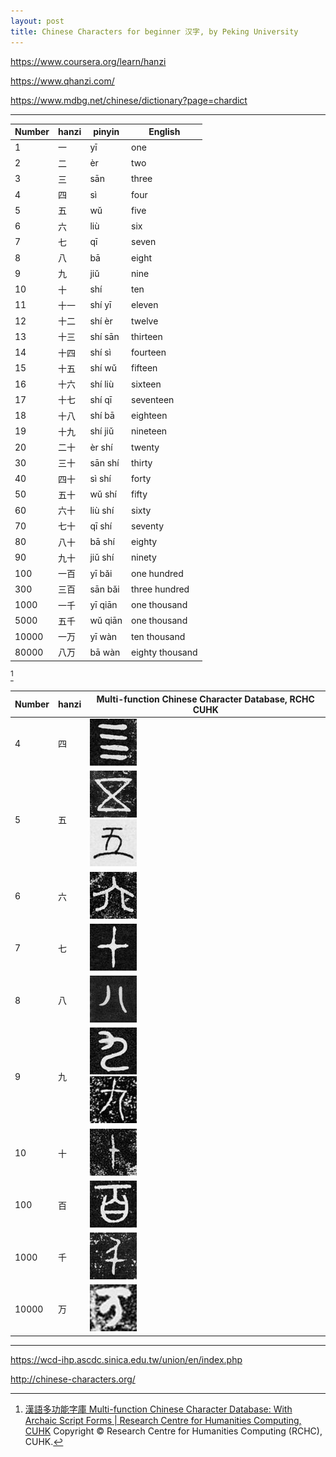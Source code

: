 ```yaml
---
layout: post
title: Chinese Characters for beginner 汉字, by Peking University
---
```


<https://www.coursera.org/learn/hanzi>

<https://www.qhanzi.com/>

<https://www.mdbg.net/chinese/dictionary?page=chardict>

---

<table>
<thead>
  <tr>
    <th>Number</th>
    <th>hanzi</th>
    <th>pinyin</th>
    <th>English</th>
  </tr>
</thead>
<tbody>
  <tr>
    <td>1</td>
    <td>一</td>
    <td>yī</td>
    <td>one</td>
  </tr>
  <tr>
    <td>2</td>
    <td>二</td>
    <td>èr</td>
    <td>two</td>
  </tr>
  <tr>
    <td>3</td>
    <td>三</td>
    <td>sān</td>
    <td>three</td>
  </tr>
  <tr>
    <td>4</td>
    <td>四</td>
    <td>sì</td>
    <td>four</td>
  </tr>
  <tr>
    <td>5</td>
    <td>五</td>
    <td>wǔ</td>
    <td>five</td>
  </tr>
  <tr>
    <td>6</td>
    <td>六</td>
    <td>liù</td>
    <td>six</td>
  </tr>
  <tr>
    <td>7</td>
    <td>七</td>
    <td>qī</td>
    <td>seven</td>
  </tr>
  <tr>
    <td>8</td>
    <td>八</td>
    <td>bā</td>
    <td>eight</td>
  </tr>
  <tr>
    <td>9</td>
    <td>九</td>
    <td>jiǔ</td>
    <td>nine</td>
  </tr>
  <tr>
    <td>10</td>
    <td>十</td>
    <td>shí</td>
    <td>ten</td>
  </tr>
  <tr>
    <td>11</td>
    <td>十一</td>
    <td>shí yī</td>
    <td>eleven</td>
  </tr>
  <tr>
    <td>12</td>
    <td>十二</td>
    <td>shí èr</td>
    <td>twelve</td>
  </tr>
  <tr>
    <td>13</td>
    <td>十三</td>
    <td>shí sān</td>
    <td>thirteen</td>
  </tr>
  <tr>
    <td>14</td>
    <td>十四</td>
    <td>shí sì</td>
    <td>fourteen</td>
  </tr>
  <tr>
    <td>15</td>
    <td>十五</td>
    <td>shí wǔ</td>
    <td>fifteen</td>
  </tr>
  <tr>
    <td>16</td>
    <td>十六</td>
    <td>shí liù</td>
    <td>sixteen</td>
  </tr>
  <tr>
    <td>17</td>
    <td>十七</td>
    <td>shí qī</td>
    <td>seventeen</td>
  </tr>
  <tr>
    <td>18</td>
    <td>十八</td>
    <td>shí bā</td>
    <td>eighteen</td>
  </tr>
  <tr>
    <td>19</td>
    <td>十九</td>
    <td>shí jiǔ</td>
    <td>nineteen</td>
  </tr>
  <tr>
    <td>20</td>
    <td>二十</td>
    <td>èr shí</td>
    <td>twenty</td>
  </tr>
  <tr>
    <td>30</td>
    <td>三十</td>
    <td>sān shí</td>
    <td>thirty</td>
  </tr>
  <tr>
    <td>40</td>
    <td>四十</td>
    <td>sì shí</td>
    <td>forty</td>
  </tr>
  <tr>
    <td>50</td>
    <td>五十</td>
    <td>wǔ shí</td>
    <td>fifty</td>
  </tr>
  <tr>
    <td>60</td>
    <td>六十</td>
    <td>liù shí</td>
    <td>sixty</td>
  </tr>
  <tr>
    <td>70</td>
    <td>七十</td>
    <td>qī shí</td>
    <td>seventy</td>
  </tr>
  <tr>
    <td>80</td>
    <td>八十</td>
    <td>bā shí</td>
    <td>eighty</td>
  </tr>
  <tr>
    <td>90</td>
    <td>九十</td>
    <td>jiǔ shí</td>
    <td>ninety</td>
  </tr>
  <tr>
    <td>100</td>
    <td>一百</td>
    <td>yī bǎi</td>
    <td>one hundred</td>
  </tr>
  <tr>
    <td>300</td>
    <td>三百</td>
    <td>sān bǎi</td>
    <td>three hundred</td>
  </tr>
  <tr>
    <td>1000</td>
    <td>一千</td>
    <td>yī qiān</td>
    <td>one thousand</td>
  </tr>
  <tr>
    <td>5000</td>
    <td>五千</td>
    <td>wǔ qiān</td>
    <td>one thousand</td>
  </tr>
  <tr>
    <td>10000</td>
    <td>一万</td>
    <td>yī wàn</td>
    <td>ten thousand</td>
  </tr>
  <tr>
    <td>80000</td>
    <td>八万</td>
    <td>bā wàn</td>
    <td>eighty thousand</td>
  </tr>
</tbody>
</table>

[^CUHK]

[^CUHK]: [漢語多功能字庫 Multi-function Chinese Character Database: With Archaic Script Forms \| Research Centre for Humanities Computing, CUHK](https://humanum.arts.cuhk.edu.hk//Lexis/lexi-mf/) Copyright © Research Centre for Humanities Computing (RCHC), CUHK. 

<table>
<thead>
  <tr>
    <th>Number</th>
    <th>hanzi</th>
    <th>Multi-function Chinese Character Database, RCHC CUHK</th>
  </tr>
</thead>
<tbody>
  <tr>
    <td>4</td>
    <td>四</td>
    <td><a href="https://humanum.arts.cuhk.edu.hk//Lexis/lexi-mf/bronzePiece.php?piece=四"><img src="/assets/CHANT/CHANT4166.jfif"></a></td>
  </tr>
  <tr>
    <td>5</td>
    <td>五</td>
    <td><a href="https://humanum.arts.cuhk.edu.hk/Lexis/lexi-mf/bronzePiece.php?piece=五"><img src="/assets/CHANT/CHANT3026.jfif"></a> <br> <a href="https://humanum.arts.cuhk.edu.hk/Lexis/lexi-mf/bronzePiece.php?piece=五"><img src="/assets/CHANT/CHANT10353.jfif"></a></td>
  </tr>
  <tr>
    <td>6</td>
    <td>六</td>
    <td><a href="https://humanum.arts.cuhk.edu.hk/Lexis/lexi-mf/bronzePiece.php?piece=六"><img src="/assets/CHANT/CHANT4047.jfif"></a></td>
  </tr>
  <tr>
    <td>7</td>
    <td>七</td>
    <td><a href="https://humanum.arts.cuhk.edu.hk/Lexis/lexi-mf/bronzePiece.php?piece=七"><img src="/assets/CHANT/CHANT2821.jfif"></a></td>
  </tr>
  <tr>
    <td>8</td>
    <td>八</td>
    <td><a href="https://humanum.arts.cuhk.edu.hk/Lexis/lexi-mf/bronzePiece.php?piece=八"><img src="/assets/CHANT/CHANT106.jfif"></a></td>
  </tr>
  <tr>
    <td>9</td>
    <td>九</td>
    <td><a href="https://humanum.arts.cuhk.edu.hk/Lexis/lexi-mf/bronzePiece.php?piece=九"><img src="/assets/CHANT/CHANT9726.jfif"></a> <br> <a href="https://humanum.arts.cuhk.edu.hk/Lexis/lexi-mf/bronzePiece.php?piece=九"><img src="/assets/CHANT/CHANT9693.jfif"></a></td>
  </tr>
  <tr>
    <td>10</td>
    <td>十</td>
    <td><a href="https://humanum.arts.cuhk.edu.hk/Lexis/lexi-mf/bronzePiece.php?piece=十"><img src="/assets/CHANT/CHANT114.jfif"></a></td>
  </tr>
  <tr>
    <td>100</td>
    <td>百</td>
    <td><a href="https://humanum.arts.cuhk.edu.hk/Lexis/lexi-mf/bronzePiece.php?piece=百"><img src="/assets/CHANT/CHANT4235.jfif"></a></td>
  </tr>
  <tr>
    <td>1000</td>
    <td>千</td>
    <td><a href="https://humanum.arts.cuhk.edu.hk/Lexis/lexi-mf/bronzePiece.php?piece=千"><img src="/assets/CHANT/CHANT2768.jfif"></a></td>
  </tr>
  <tr>
    <td>10000</td>
    <td>万</td>
    <td><a href="https://humanum.arts.cuhk.edu.hk/Lexis/lexi-mf/bronzePiece.php?piece=万"><img src="/assets/CHANT/CHANT11267.jfif"></a></td>
  </tr>
</tbody>
</table>

---

<https://wcd-ihp.ascdc.sinica.edu.tw/union/en/index.php>

<http://chinese-characters.org/>


